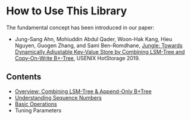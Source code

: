 
How to Use This Library
=======================

The fundamental concept has been introduced in our paper:

* Jung-Sang Ahn, Mohiuddin Abdul Qader, Woon-Hak Kang, Hieu Nguyen, Guogen Zhang, and Sami Ben-Romdhane, [Jungle: Towards Dynamically Adjustable Key-Value Store by Combining LSM-Tree and Copy-On-Write B+-Tree](https://www.usenix.org/system/files/hotstorage19-paper-ahn.pdf), USENIX HotStorage 2019.


Contents
--------
* [Overview: Combining LSM-Tree & Append-Only B+Tree](overview.md)
* [Understanding Sequence Numbers](seq_numbers.md)
* [Basic Operations](basic_operations.md)
* Tuning Parameters

